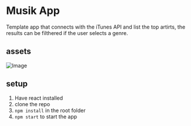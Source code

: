# Musik App
Template app that connects with the iTunes API and list the top artirts, the results can be filthered if the user selects a genre.

## assets
![Image](https://i.imgur.com/ibzAiul.png)

## setup
  1. Have react installed
  2. clone the repo
  3. `npm install` in the root folder
  4. `npm start` to start the app